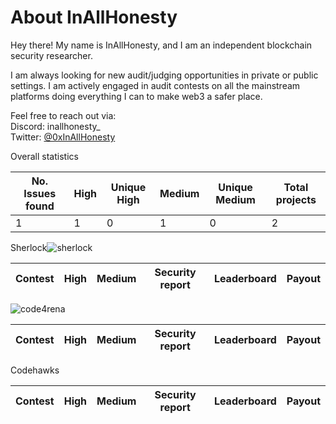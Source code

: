 # About InAllHonesty

Hey there! My name is InAllHonesty, and I am an independent blockchain security researcher.

I am always looking for new audit/judging opportunities in private or public settings. I am actively engaged in audit contests on all the mainstream platforms doing everything I can to make web3 a safer place.

Feel free to reach out via:  
Discord: inallhonesty_  
Twitter: [@0xInAllHonesty](https://twitter.com/0xInAllHonesty)

Overall statistics

| No. Issues found	| High	| Unique High	| Medium	| Unique Medium | Total projects |
|---|---|---|---|---|---|
|1|1|0|1|0|2|

Sherlock![sherlock](https://github.com/inallhonesty/inallhonesty/assets/95440897/271b62eb-c53b-4ba7-b57b-6a3776f4a3cb)

| Contest |	High |	Medium | Security report	| Leaderboard	| Payout |
|---|---|---|---|---|---|

![code4rena](https://github.com/inallhonesty/inallhonesty/assets/95440897/1e0b27b0-5583-4bcd-af00-d235a49ec726)

| Contest |	High |	Medium | Security report	| Leaderboard	| Payout |
|---|---|---|---|---|---|

Codehawks

| Contest |	High |	Medium | Security report	| Leaderboard	| Payout |
|---|---|---|---|---|---|
